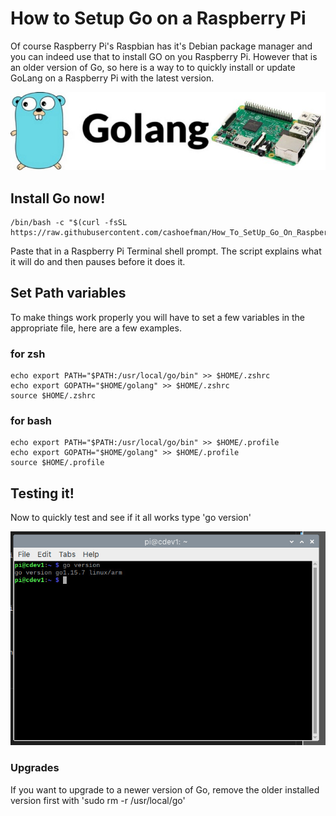 # How to Setup Go on a Raspberry Pi

Of course Raspberry Pi's Raspbian has it's Debian package manager and you can indeed use that to install GO on you Raspberry Pi. However that is an older version of Go, so here is a way to to quickly install or update GoLang on a Raspberry Pi with the latest version.

![GO Now](images/GoOnPi.jpg)

## Install Go now!

```
/bin/bash -c "$(curl -fsSL https://raw.githubusercontent.com/cashoefman/How_To_SetUp_Go_On_Raspberry_Pi/HEAD/getgo.sh)"
```

Paste that in a Raspberry Pi Terminal shell prompt. The script explains what it will do and then pauses before it does it.

## Set Path variables
To make things work properly you will have to set a few variables in the appropriate file, here are a few examples.

### for zsh
```
echo export PATH="$PATH:/usr/local/go/bin" >> $HOME/.zshrc
echo export GOPATH="$HOME/golang" >> $HOME/.zshrc
source $HOME/.zshrc
```

### for bash
```
echo export PATH="$PATH:/usr/local/go/bin" >> $HOME/.profile
echo export GOPATH="$HOME/golang" >> $HOME/.profile
source $HOME/.profile
```

## Testing it!
Now to quickly test and see if it all works type 'go version'

![Terminal](images/terminal1.jpg)

### Upgrades

If you want to upgrade to a newer version of Go, remove the older installed version first with 'sudo rm -r /usr/local/go'


